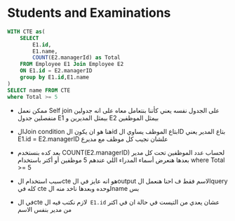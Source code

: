 # Students and Examinations

```sql 
WITH CTE as(
    SELECT
        E1.id,    
        E1.name,
        COUNT(E2.managerId) as Total
    FROM Employee E1 Join Employee E2
    ON E1.id = E2.managerID
    group by E1.id,E1.name
)
SELECT name FROM CTE 
where Total >= 5
```
- ممكن نعمل Self join على الجدول نفسه يعني كأننا بنتعامل معاه على انه جدولين منفصلين
جدول E1 بيمثل المديرين و E2 بيمثل الموظفين

- الJoin condition هنا هو ان يكون الid بتاع الموظف يساوي الID بتاع المدير
يعني E1.id = E2.managerID علشان نجيب كل موظف مع مديرع

- بعد كده بنستخدم COUNT(E2.managerID) لحساب عدد الموظفين تحت كل مدير
بعدها هنعرض أسماء المدراء اللي عندهم 5 موظفين أو أكتر باستخدام where Total >= 5

- سبب استخدام الcte هو انه عايز في الoutput الاسم فقط
ف احنا هنعمل الquery كله في cte لوحده وبعدها ناخد منه الname بس

- في الcte لازم نكتب فيه ال` E1.id` عشان يعدي من التيست في حالة ان في اكتر من مدير بنفس الاسم
